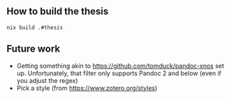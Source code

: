 ## How to build the thesis

```
nix build .#thesis
```

## Future work

- Getting something akin to <https://github.com/tomduck/pandoc-xnos> set up. Unfortunately, that filter only supports Pandoc 2 and below (even if you adjust the regex)
- Pick a style (from <https://www.zotero.org/styles>)
